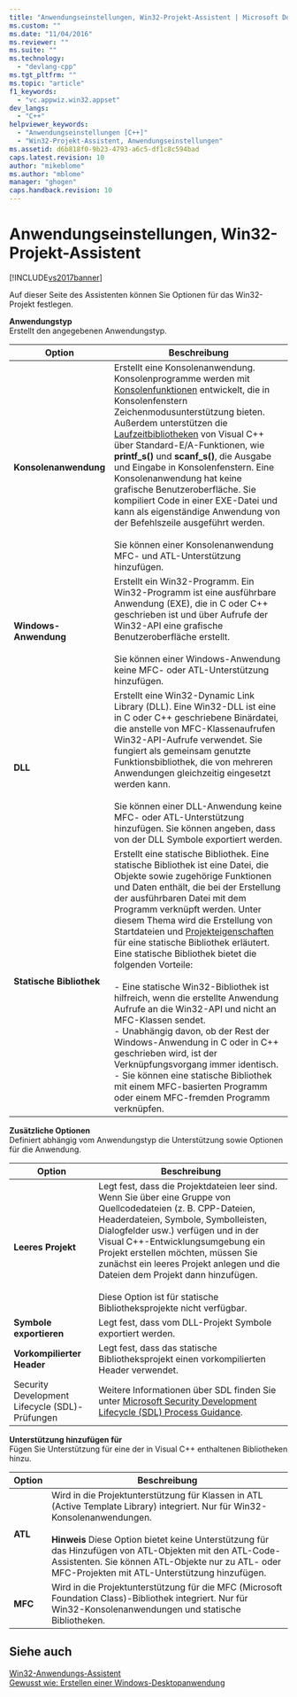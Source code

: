 ```yaml
---
title: "Anwendungseinstellungen, Win32-Projekt-Assistent | Microsoft Docs"
ms.custom: ""
ms.date: "11/04/2016"
ms.reviewer: ""
ms.suite: ""
ms.technology: 
  - "devlang-cpp"
ms.tgt_pltfrm: ""
ms.topic: "article"
f1_keywords: 
  - "vc.appwiz.win32.appset"
dev_langs: 
  - "C++"
helpviewer_keywords: 
  - "Anwendungseinstellungen [C++]"
  - "Win32-Projekt-Assistent, Anwendungseinstellungen"
ms.assetid: d6b818f0-9b23-4793-a6c5-df1c8c594bad
caps.latest.revision: 10
author: "mikeblome"
ms.author: "mblome"
manager: "ghogen"
caps.handback.revision: 10
---
```

# Anwendungseinstellungen, Win32-Projekt-Assistent
[!INCLUDE[vs2017banner](../assembler/inline/includes/vs2017banner.md)]

Auf dieser Seite des Assistenten können Sie Optionen für das Win32\-Projekt festlegen.  
  
 **Anwendungstyp**  
 Erstellt den angegebenen Anwendungstyp.  
  
|Option|**Beschreibung**|  
|------------|----------------------|  
|**Konsolenanwendung**|Erstellt eine Konsolenanwendung.  Konsolenprogramme werden mit [Konsolenfunktionen](https://msdn.microsoft.com/en-us/library/ms813137.aspx) entwickelt, die in Konsolenfenstern Zeichenmodusunterstützung bieten.  Außerdem unterstützen die [Laufzeitbibliotheken](../c-runtime-library/c-run-time-library-reference.md) von Visual C\+\+ über Standard\-E\/A\-Funktionen, wie **printf\_s\(\)** und **scanf\_s\(\)**, die Ausgabe und Eingabe in Konsolenfenstern.  Eine Konsolenanwendung hat keine grafische Benutzeroberfläche.  Sie kompiliert Code in einer EXE\-Datei und kann als eigenständige Anwendung von der Befehlszeile ausgeführt werden.<br /><br /> Sie können einer Konsolenanwendung MFC\- und ATL\-Unterstützung hinzufügen.|  
|**Windows\-Anwendung**|Erstellt ein Win32\-Programm.  Ein Win32\-Programm ist eine ausführbare Anwendung \(EXE\), die in C oder C\+\+ geschrieben ist und über Aufrufe der Win32\-API eine grafische Benutzeroberfläche erstellt.<br /><br /> Sie können einer Windows\-Anwendung keine MFC\- oder ATL\-Unterstützung hinzufügen.|  
|**DLL**|Erstellt eine Win32\-Dynamic Link Library \(DLL\).  Eine Win32\-DLL ist eine in C oder C\+\+ geschriebene Binärdatei, die anstelle von MFC\-Klassenaufrufen Win32\-API\-Aufrufe verwendet. Sie fungiert als gemeinsam genutzte Funktionsbibliothek, die von mehreren Anwendungen gleichzeitig eingesetzt werden kann.<br /><br /> Sie können einer DLL\-Anwendung keine MFC\- oder ATL\-Unterstützung hinzufügen.  Sie können angeben, dass von der DLL Symbole exportiert werden.|  
|**Statische Bibliothek**|Erstellt eine statische Bibliothek.  Eine statische Bibliothek ist eine Datei, die Objekte sowie zugehörige Funktionen und Daten enthält, die bei der Erstellung der ausführbaren Datei mit dem Programm verknüpft werden.  Unter diesem Thema wird die Erstellung von Startdateien und [Projekteigenschaften](../ide/property-pages-visual-cpp.md) für eine statische Bibliothek erläutert.  Eine statische Bibliothek bietet die folgenden Vorteile:<br /><br /> -   Eine statische Win32\-Bibliothek ist hilfreich, wenn die erstellte Anwendung Aufrufe an die Win32\-API und nicht an MFC\-Klassen sendet.<br />-   Unabhängig davon, ob der Rest der Windows\-Anwendung in C oder in C\+\+ geschrieben wird, ist der Verknüpfungsvorgang immer identisch.<br />-   Sie können eine statische Bibliothek mit einem MFC\-basierten Programm oder einem MFC\-fremden Programm verknüpfen.|  
  
 **Zusätzliche Optionen**  
 Definiert abhängig vom Anwendungstyp die Unterstützung sowie Optionen für die Anwendung.  
  
|Option|**Beschreibung**|  
|------------|----------------------|  
|**Leeres Projekt**|Legt fest, dass die Projektdateien leer sind.  Wenn Sie über eine Gruppe von Quellcodedateien \(z. B. CPP\-Dateien, Headerdateien, Symbole, Symbolleisten, Dialogfelder usw.\) verfügen und in der Visual C\+\+\-Entwicklungsumgebung ein Projekt erstellen möchten, müssen Sie zunächst ein leeres Projekt anlegen und die Dateien dem Projekt dann hinzufügen.<br /><br /> Diese Option ist für statische Bibliotheksprojekte nicht verfügbar.|  
|**Symbole exportieren**|Legt fest, dass vom DLL\-Projekt Symbole exportiert werden.|  
|**Vorkompilierter Header**|Legt fest, dass das statische Bibliotheksprojekt einen vorkompilierten Header verwendet.|  
|Security Development Lifecycle \(SDL\)\-Prüfungen|Weitere Informationen über SDL finden Sie unter [Microsoft Security Development Lifecycle \(SDL\)  Process Guidance](84aed186-1d75-4366-8e61-8d258746bopq).|  
  
 **Unterstützung hinzufügen für**  
 Fügen Sie Unterstützung für eine der in Visual C\+\+ enthaltenen Bibliotheken hinzu.  
  
|Option|**Beschreibung**|  
|------------|----------------------|  
|**ATL**|Wird in die Projektunterstützung für Klassen in ATL \(Active Template Library\) integriert.  Nur für Win32\-Konsolenanwendungen.<br /><br /> **Hinweis** Diese Option bietet keine Unterstützung für das Hinzufügen von ATL\-Objekten mit den ATL\-Code\-Assistenten.  Sie können ATL\-Objekte nur zu ATL\- oder MFC\-Projekten mit ATL\-Unterstützung hinzufügen.|  
|**MFC**|Wird in die Projektunterstützung für die MFC \(Microsoft Foundation Class\)\-Bibliothek integriert.  Nur für Win32\-Konsolenanwendungen und statische Bibliotheken.|  
  
## Siehe auch  
 [Win32\-Anwendungs\-Assistent](../windows/win32-application-wizard.md)   
 [Gewusst wie: Erstellen einer Windows\-Desktopanwendung](../Topic/How%20to:%20Create%20a%20Windows%20Desktop%20Application.md)